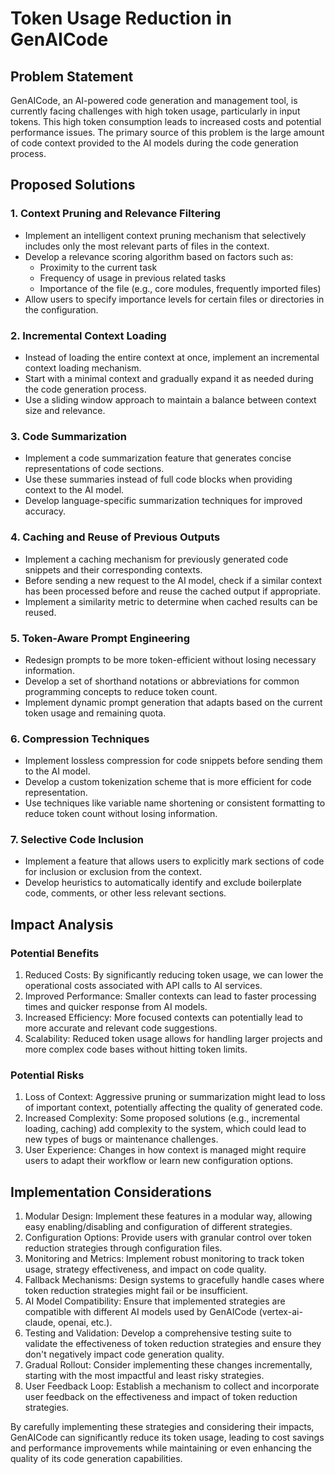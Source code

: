 # Token Usage Reduction in GenAICode

## Problem Statement

GenAICode, an AI-powered code generation and management tool, is currently facing challenges with high token usage, particularly in input tokens. This high token consumption leads to increased costs and potential performance issues. The primary source of this problem is the large amount of code context provided to the AI models during the code generation process.

## Proposed Solutions

### 1. Context Pruning and Relevance Filtering

- Implement an intelligent context pruning mechanism that selectively includes only the most relevant parts of files in the context.
- Develop a relevance scoring algorithm based on factors such as:
  - Proximity to the current task
  - Frequency of usage in previous related tasks
  - Importance of the file (e.g., core modules, frequently imported files)
- Allow users to specify importance levels for certain files or directories in the configuration.

### 2. Incremental Context Loading

- Instead of loading the entire context at once, implement an incremental context loading mechanism.
- Start with a minimal context and gradually expand it as needed during the code generation process.
- Use a sliding window approach to maintain a balance between context size and relevance.

### 3. Code Summarization

- Implement a code summarization feature that generates concise representations of code sections.
- Use these summaries instead of full code blocks when providing context to the AI model.
- Develop language-specific summarization techniques for improved accuracy.

### 4. Caching and Reuse of Previous Outputs

- Implement a caching mechanism for previously generated code snippets and their corresponding contexts.
- Before sending a new request to the AI model, check if a similar context has been processed before and reuse the cached output if appropriate.
- Implement a similarity metric to determine when cached results can be reused.

### 5. Token-Aware Prompt Engineering

- Redesign prompts to be more token-efficient without losing necessary information.
- Develop a set of shorthand notations or abbreviations for common programming concepts to reduce token count.
- Implement dynamic prompt generation that adapts based on the current token usage and remaining quota.

### 6. Compression Techniques

- Implement lossless compression for code snippets before sending them to the AI model.
- Develop a custom tokenization scheme that is more efficient for code representation.
- Use techniques like variable name shortening or consistent formatting to reduce token count without losing information.

### 7. Selective Code Inclusion

- Implement a feature that allows users to explicitly mark sections of code for inclusion or exclusion from the context.
- Develop heuristics to automatically identify and exclude boilerplate code, comments, or other less relevant sections.

## Impact Analysis

### Potential Benefits

1. Reduced Costs: By significantly reducing token usage, we can lower the operational costs associated with API calls to AI services.
2. Improved Performance: Smaller contexts can lead to faster processing times and quicker response from AI models.
3. Increased Efficiency: More focused contexts can potentially lead to more accurate and relevant code suggestions.
4. Scalability: Reduced token usage allows for handling larger projects and more complex code bases without hitting token limits.

### Potential Risks

1. Loss of Context: Aggressive pruning or summarization might lead to loss of important context, potentially affecting the quality of generated code.
2. Increased Complexity: Some proposed solutions (e.g., incremental loading, caching) add complexity to the system, which could lead to new types of bugs or maintenance challenges.
3. User Experience: Changes in how context is managed might require users to adapt their workflow or learn new configuration options.

## Implementation Considerations

1. Modular Design: Implement these features in a modular way, allowing easy enabling/disabling and configuration of different strategies.
2. Configuration Options: Provide users with granular control over token reduction strategies through configuration files.
3. Monitoring and Metrics: Implement robust monitoring to track token usage, strategy effectiveness, and impact on code quality.
4. Fallback Mechanisms: Design systems to gracefully handle cases where token reduction strategies might fail or be insufficient.
5. AI Model Compatibility: Ensure that implemented strategies are compatible with different AI models used by GenAICode (vertex-ai-claude, openai, etc.).
6. Testing and Validation: Develop a comprehensive testing suite to validate the effectiveness of token reduction strategies and ensure they don't negatively impact code generation quality.
7. Gradual Rollout: Consider implementing these changes incrementally, starting with the most impactful and least risky strategies.
8. User Feedback Loop: Establish a mechanism to collect and incorporate user feedback on the effectiveness and impact of token reduction strategies.

By carefully implementing these strategies and considering their impacts, GenAICode can significantly reduce its token usage, leading to cost savings and performance improvements while maintaining or even enhancing the quality of its code generation capabilities.
